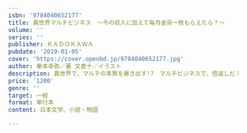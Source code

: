 ```yaml
---
isbn: '9784040652177'
title: 異世界マルチビジネス　～今の収入に加えて毎月金貨一枚もらえたら？～
volume: ''
series: ''
publisher: ＫＡＤＯＫＡＷＡ
pubdate: '2019-01-05'
cover: 'https://cover.openbd.jp/9784040652177.jpg'
author: 秦本幸弥／著 文倉十／イラスト
description: 異世界で、マルチの本質を暴き出す!?　マルチビジネスで、倍返しだ！
price: '1200'
genre: ''
target: 一般
format: 単行本
content: 日本文学、小説・物語

---
```

